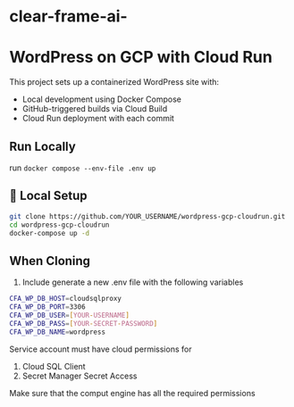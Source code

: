 # clear-frame-ai-

# WordPress on GCP with Cloud Run

This project sets up a containerized WordPress site with:

- Local development using Docker Compose
- GitHub-triggered builds via Cloud Build
- Cloud Run deployment with each commit

## Run Locally
run `docker compose --env-file .env up`

## 🧰 Local Setup

```bash
git clone https://github.com/YOUR_USERNAME/wordpress-gcp-cloudrun.git
cd wordpress-gcp-cloudrun
docker-compose up -d
```

## When Cloning
1. Include generate a new .env file with the following variables
```bash
CFA_WP_DB_HOST=cloudsqlproxy
CFA_WP_DB_PORT=3306
CFA_WP_DB_USER=[YOUR-USERNAME]
CFA_WP_DB_PASS=[YOUR-SECRET-PASSWORD]
CFA_WP_DB_NAME=wordpress
```

Service account must have cloud permissions for
1. Cloud SQL Client
2. Secret Manager Secret Access


Make sure that the comput engine has all the required permissions